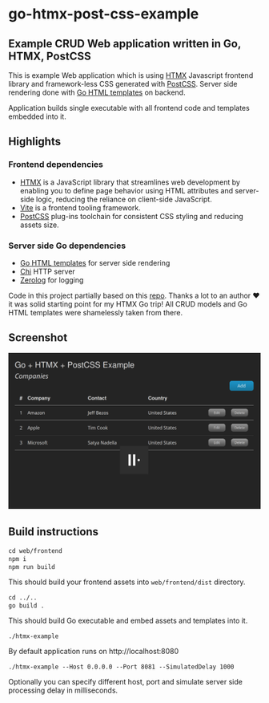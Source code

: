 # go-htmx-post-css-example

## Example CRUD Web application written in Go, HTMX, PostCSS

This is example Web application which is using [HTMX](https://htmx.org/) Javascript frontend library and 
framework-less CSS generated with [PostCSS](https://postcss.org/). Server side rendering done with [Go HTML 
templates](https://pkg.go.dev/html/template) on backend. 

Application builds single executable with all frontend code and templates embedded into it.

## Highlights

### Frontend dependencies

* [HTMX](https://htmx.org/) is a JavaScript library that streamlines web development by enabling you to define page behavior using HTML attributes and server-side logic, reducing the reliance on client-side JavaScript.
* [Vite](https://vite.dev) is a frontend tooling framework.
* [PostCSS](https://postcss.org/) plug-ins toolchain for consistent CSS styling and reducing assets size.

### Server side Go dependencies
* [Go HTML templates](https://pkg.go.dev/html/template) for server side rendering
* [Chi](https://github.com/go-chi/chi) HTTP server 
* [Zerolog](https://github.com/rs/zerolog) for logging

Code in this project partially based on this [repo](https://github.com/jritsema/go-htmx-tailwind-example). 
Thanks a lot to an author ❤️ it was solid starting point for my HTMX Go trip! All CRUD models and Go HTML templates were 
shamelessly taken from there. 

## Screenshot

![alt Screenshot](screenshot.png "Screenshot")

## Build instructions

```console
cd web/frontend
npm i
npm run build
```

This should build your frontend assets into <code>web/frontend/dist</code> directory. 

```console
cd ../..
go build .
```
This should build Go executable and embed assets and templates into it.

```console
./htmx-example
```

By default application runs on http://localhost:8080

```console
./htmx-example --Host 0.0.0.0 --Port 8081 --SimulatedDelay 1000
```

Optionally you can specify different host, port and simulate server side processing delay in milliseconds.

